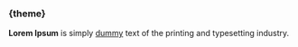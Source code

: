 ### {theme}

**Lorem Ipsum** is simply [dummy](http://marktext.app) text of the printing and typesetting industry.
